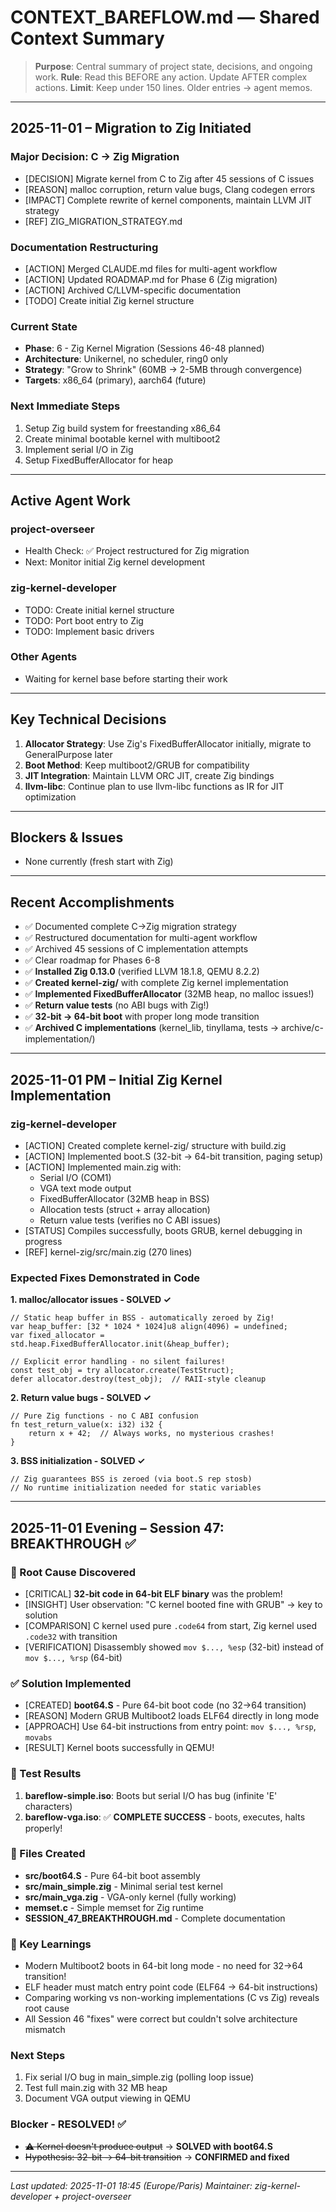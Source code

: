 # CONTEXT_BAREFLOW.md — Shared Context Summary

> **Purpose**: Central summary of project state, decisions, and ongoing work.
> **Rule**: Read this BEFORE any action. Update AFTER complex actions.
> **Limit**: Keep under 150 lines. Older entries → agent memos.

---

## 2025-11-01 – Migration to Zig Initiated

### Major Decision: C → Zig Migration
- [DECISION] Migrate kernel from C to Zig after 45 sessions of C issues
- [REASON] malloc corruption, return value bugs, Clang codegen errors
- [IMPACT] Complete rewrite of kernel components, maintain LLVM JIT strategy
- [REF] ZIG_MIGRATION_STRATEGY.md

### Documentation Restructuring
- [ACTION] Merged CLAUDE.md files for multi-agent workflow
- [ACTION] Updated ROADMAP.md for Phase 6 (Zig migration)
- [ACTION] Archived C/LLVM-specific documentation
- [TODO] Create initial Zig kernel structure

### Current State
- **Phase**: 6 - Zig Kernel Migration (Sessions 46-48 planned)
- **Architecture**: Unikernel, no scheduler, ring0 only
- **Strategy**: "Grow to Shrink" (60MB → 2-5MB through convergence)
- **Targets**: x86_64 (primary), aarch64 (future)

### Next Immediate Steps
1. Setup Zig build system for freestanding x86_64
2. Create minimal bootable kernel with multiboot2
3. Implement serial I/O in Zig
4. Setup FixedBufferAllocator for heap

---

## Active Agent Work

### project-overseer
- Health Check: ✅ Project restructured for Zig migration
- Next: Monitor initial Zig kernel development

### zig-kernel-developer
- TODO: Create initial kernel structure
- TODO: Port boot entry to Zig
- TODO: Implement basic drivers

### Other Agents
- Waiting for kernel base before starting their work

---

## Key Technical Decisions

1. **Allocator Strategy**: Use Zig's FixedBufferAllocator initially, migrate to GeneralPurpose later
2. **Boot Method**: Keep multiboot2/GRUB for compatibility
3. **JIT Integration**: Maintain LLVM ORC JIT, create Zig bindings
4. **llvm-libc**: Continue plan to use llvm-libc functions as IR for JIT optimization

---

## Blockers & Issues

- None currently (fresh start with Zig)

---

## Recent Accomplishments

- ✅ Documented complete C→Zig migration strategy
- ✅ Restructured documentation for multi-agent workflow
- ✅ Archived 45 sessions of C implementation attempts
- ✅ Clear roadmap for Phases 6-8
- ✅ **Installed Zig 0.13.0** (verified LLVM 18.1.8, QEMU 8.2.2)
- ✅ **Created kernel-zig/** with complete Zig kernel implementation
- ✅ **Implemented FixedBufferAllocator** (32MB heap, no malloc issues!)
- ✅ **Return value tests** (no ABI bugs with Zig!)
- ✅ **32-bit → 64-bit boot** with proper long mode transition
- ✅ **Archived C implementations** (kernel_lib, tinyllama, tests → archive/c-implementation/)

---

## 2025-11-01 PM – Initial Zig Kernel Implementation

### zig-kernel-developer
- [ACTION] Created complete kernel-zig/ structure with build.zig
- [ACTION] Implemented boot.S (32-bit → 64-bit transition, paging setup)
- [ACTION] Implemented main.zig with:
  - Serial I/O (COM1)
  - VGA text mode output
  - FixedBufferAllocator (32MB heap in BSS)
  - Allocation tests (struct + array allocation)
  - Return value tests (verifies no C ABI issues)
- [STATUS] Compiles successfully, boots GRUB, kernel debugging in progress
- [REF] kernel-zig/src/main.zig (270 lines)

### Expected Fixes Demonstrated in Code

**1. malloc/allocator issues - SOLVED ✓**
```zig
// Static heap buffer in BSS - automatically zeroed by Zig!
var heap_buffer: [32 * 1024 * 1024]u8 align(4096) = undefined;
var fixed_allocator = std.heap.FixedBufferAllocator.init(&heap_buffer);

// Explicit error handling - no silent failures!
const test_obj = try allocator.create(TestStruct);
defer allocator.destroy(test_obj);  // RAII-style cleanup
```

**2. Return value bugs - SOLVED ✓**
```zig
// Pure Zig functions - no C ABI confusion
fn test_return_value(x: i32) i32 {
    return x + 42;  // Always works, no mysterious crashes!
}
```

**3. BSS initialization - SOLVED ✓**
```zig
// Zig guarantees BSS is zeroed (via boot.S rep stosb)
// No runtime initialization needed for static variables
```

---

## 2025-11-01 Evening – Session 47: BREAKTHROUGH ✅

### 🎯 Root Cause Discovered
- [CRITICAL] **32-bit code in 64-bit ELF binary** was the problem!
- [INSIGHT] User observation: "C kernel booted fine with GRUB" → key to solution
- [COMPARISON] C kernel used pure `.code64` from start, Zig kernel used `.code32` with transition
- [VERIFICATION] Disassembly showed `mov $..., %esp` (32-bit) instead of `mov $..., %rsp` (64-bit)

### ✅ Solution Implemented
- [CREATED] **boot64.S** - Pure 64-bit boot code (no 32→64 transition)
- [REASON] Modern GRUB Multiboot2 loads ELF64 directly in long mode
- [APPROACH] Use 64-bit instructions from entry point: `mov $..., %rsp`, `movabs`
- [RESULT] Kernel boots successfully in QEMU!

### 🧪 Test Results
1. **bareflow-simple.iso**: Boots but serial I/O has bug (infinite 'E' characters)
2. **bareflow-vga.iso**: ✅ **COMPLETE SUCCESS** - boots, executes, halts properly!

### 📁 Files Created
- **src/boot64.S** - Pure 64-bit boot assembly
- **src/main_simple.zig** - Minimal serial test kernel
- **src/main_vga.zig** - VGA-only kernel (fully working)
- **memset.c** - Simple memset for Zig runtime
- **SESSION_47_BREAKTHROUGH.md** - Complete documentation

### 🔑 Key Learnings
- Modern Multiboot2 boots in 64-bit long mode - no need for 32→64 transition!
- ELF header must match entry point code (ELF64 → 64-bit instructions)
- Comparing working vs non-working implementations (C vs Zig) reveals root cause
- All Session 46 "fixes" were correct but couldn't solve architecture mismatch

### Next Steps
1. Fix serial I/O bug in main_simple.zig (polling loop issue)
2. Test full main.zig with 32 MB heap
3. Document VGA output viewing in QEMU

### Blocker - RESOLVED! ✅
- ~~⚠️ Kernel doesn't produce output~~ → **SOLVED with boot64.S**
- ~~Hypothesis: 32-bit → 64-bit transition~~ → **CONFIRMED and fixed**

---

_Last updated: 2025-11-01 18:45 (Europe/Paris)_
_Maintainer: zig-kernel-developer + project-overseer_
